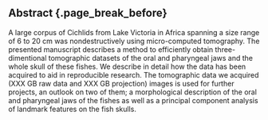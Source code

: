 ## Abstract {.page_break_before}

A large corpus of Cichlids from Lake Victoria in Africa spanning a size range of 6 to 20 cm was nondestructively using micro-computed tomography.
The presented manuscript describes a method to efficiently obtain three-dimentional tomographic datasets of the oral and pharyngeal jaws and the whole skull of these fishes.
We describe in detail how the data has been acquired to aid in reproducible research.
The tomographic data we acquired (XXX GB raw data and XXX GB projection) images is used for further projects, an outlook on two of them; a morphological description of the oral and pharyngeal jaws of the fishes as well as a principal component analysis of landmark features on the fish skulls.
